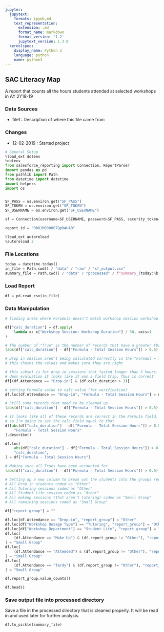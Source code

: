 ```yaml
---
jupyter:
  jupytext:
    formats: ipynb,md
    text_representation:
      extension: .md
      format_name: markdown
      format_version: '1.2'
      jupytext_version: 1.3.0
  kernelspec:
    display_name: Python 3
    language: python
    name: python3
---
```


## SAC Literacy Map

A report that counts all the hours students attended at selected workshops in AY 2Y18-19

### Data Sources
- file1 : Description of where this file came from

### Changes
- 12-02-2019 : Started project

```python
# General Setup
%load_ext dotenv
%dotenv
from salesforce_reporting import Connection, ReportParser
import pandas as pd
from pathlib import Path
from datetime import datetime
import helpers
import os


SF_PASS = os.environ.get("SF_PASS")
SF_TOKEN = os.environ.get("SF_TOKEN")
SF_USERNAME = os.environ.get("SF_USERNAME")

sf = Connection(username=SF_USERNAME, password=SF_PASS, security_token=SF_TOKEN)

report_id = "00O1M000007QpDAUA0"
```


```python
%load_ext autoreload
%autoreload 2
```

### File Locations

```python
today = datetime.today()
in_file = Path.cwd() / "data" / "raw" / "sf_output.csv"
summary_file = Path.cwd() / "data" / "processed" / f"summary_{today:%b-%d-%Y}.pkl"
```

### Load Report

```python
df = pd.read_csv(in_file)
```

### Data Manipulation

```python
# finding areas where Forumula doesn't match workshop session workshop duration

df["calc_duration"] = df.apply(
    lambda x: x["Workshop Session: Workshop Duration"] / 60, axis=1
)
```


```python
# The number of "True" is the number of records that have a greater than half hour descrepancy
(abs(df["calc_duration"] - df["Formula - Total Session Hours"]) > 0.5).value_counts()
```

```python
# Drop in session aren't being calculated correctly in the "Formaul = Total Sessions Hours"
# this checks the values and makes sure they are right

# this subset is for drop in sessions that lasted longer than 3 hours.
# Upon evaluation it looks like it was a field trip, thus is correct
df[(df.Attendance == "Drop-in") & (df.calc_duration > 3)]

# setting Formula value to calc value (for verification)
df.loc[df.Attendance == "Drop-in", "Formula - Total Session Hours"] = df.calc_duration
```

```python
# Still some records that need to be cleaned up
(abs(df["calc_duration"] - df["Formula - Total Session Hours"]) > 0.5).value_counts()
```

```python
# it looks like all of these records are correct in the Formula field,
# so I'm going to set the calc field equal to that
df[abs(df["calc_duration"] - df["Formula - Total Session Hours"]) > 0.5][
    "Formula - Total Session Hours"
].describe()

df.loc[
    abs(df["calc_duration"] - df["Formula - Total Session Hours"]) > 0.5,
    "calc_duration",
] = df["Formula - Total Session Hours"]
```

```python
# Making sure all Trues have been accounted for
(abs(df["calc_duration"] - df["Formula - Total Session Hours"]) > 0.5).value_counts()
```

```python
# Setting up a new column to break out the students into the gruops required for the report
# All Drop in students coded as "Other"
# All Tutoring sessions coded as "Other"
# All Student Life session coded as "Other"
# All makeup sessions (that aren't tutoring) coded as "Small Group"
# All remaining sessions coded as "Small Group"

df["report_group"] = ""

df.loc[df.Attendance == "Drop-in", "report_group"] = "Other"
df.loc[df["Workshop Dosage Type"] == "Tutoring", "report_group"] = "Other"
df.loc[df["Workshop Department"] == "Student Life", "report_group"] = "Other"
df.loc[
    (df.Attendance == "Make Up") & (df.report_group != "Other"), "report_group"
] = "Small Group"
df.loc[
    (df.Attendance == "Attended") & (df.report_group != "Other"), "report_group"
] = "Small Group"
df.loc[
    (df.Attendance == "Tardy") & (df.report_group != "Other"), "report_group"
] = "Small Group"
```


```python
df.report_group.value_counts()
```

```python
df.head()
```

### Save output file into processed directory

Save a file in the processed directory that is cleaned properly. It will be read in and used later for further analysis.

```python
df.to_pickle(summary_file)
```

```python

```
